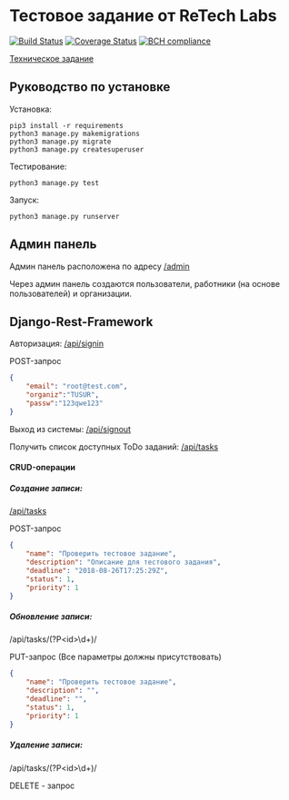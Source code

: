 # Тестовое задание от ReTech Labs

[![Build Status](https://travis-ci.com/koyshinov/ReTech-Labs-Task.svg?branch=master)](https://travis-ci.com/koyshinov/ReTech-Labs-Task) 
[![Coverage Status](https://coveralls.io/repos/github/koyshinov/ReTech-Labs-Task/badge.svg)](https://coveralls.io/github/koyshinov/ReTech-Labs-Task)
[![BCH compliance](https://bettercodehub.com/edge/badge/koyshinov/ReTech-Labs-Task?branch=master)](https://bettercodehub.com/edge/badge/koyshinov/ReTech-Labs-Task?branch=master)

[Техническое задание](tz.pdf)

## Руководство по установке

Установка:

```commandline
pip3 install -r requirements
python3 manage.py makemigrations
python3 manage.py migrate
python3 manage.py createsuperuser
```

Тестирование:
```commandline
python3 manage.py test
```

Запуск:
```commandline
python3 manage.py runserver
```

## Админ панель

Админ панель расположена по адресу [/admin](http://localhost:8000/admin)

Через админ панель создаются пользователи, работники (на основе пользователей) и организации.

## Django-Rest-Framework

Авторизация: [/api/signin](http://localhost:8000/api/signin)

POST-запрос
```json
{
    "email": "root@test.com", 
    "organiz":"TUSUR", 
    "passw":"123qwe123"
}
```

Выход из системы: [/api/signout](http://localhost:8000/api/signout)

Получить список доступных ToDo заданий: [/api/tasks](http://localhost:8000/api/tasks)

#### CRUD-операции

##### Создание записи: 

[/api/tasks](http://localhost:8000/api/tasks/)

POST-запрос
```json
{
    "name": "Проверить тестовое задание",
    "description": "Описание для тестового задания",
    "deadline": "2018-08-26T17:25:29Z",
    "status": 1,
    "priority": 1
}
```

##### Обновление записи: 

/api/tasks/(?P\<id\>\d+)/

PUT-запрос (Все параметры должны присутствовать)

```json
{
    "name": "Проверить тестовое задание",
    "description": "",
    "deadline": "",
    "status": 1,
    "priority": 1
}
```

##### Удаление записи:

/api/tasks/(?P\<id\>\d+)/

DELETE - запрос

